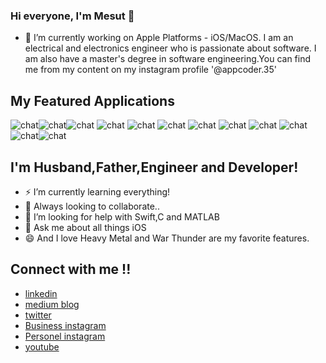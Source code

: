


### Hi everyone, I'm Mesut 👋

- 🔭 I’m currently working on Apple Platforms - iOS/MacOS. I am an electrical and electronics engineer who is passionate about software. I am also have a master's degree in software engineering.You can find me from my content on my instagram profile '@appcoder.35'

##  My Featured Applications

![chat](https://www.linkpicture.com/q/Ekran-Resmi-2023-06-15-11.23.04_1.png)![chat](https://www.linkpicture.com/q/Ekran-Resmi-2023-06-15-11.23.30.png)![chat](https://www.linkpicture.com/q/Ekran-Resmi-2023-06-15-11.23.55.png) ![chat](https://www.linkpicture.com/q/Ekran-Resmi-2023-06-15-11.27.39.png) ![chat](https://www.linkpicture.com/q/Chat.jpg) ![chat](https://www.linkpicture.com/q/Chat.jpg) ![chat](https://www.linkpicture.com/q/Chat.jpg) ![chat](https://www.linkpicture.com/q/Chat.jpg) ![chat](https://www.linkpicture.com/q/Chat.jpg) ![chat](https://www.linkpicture.com/q/Chat.jpg)![chat](https://www.linkpicture.com/q/Chat.png)![chat](https://www.linkpicture.com/q/Date-kart_1.jpg)

##  I'm Husband,Father,Engineer and Developer!
- ⚡ I’m currently learning everything!
- 👯 Always looking to collaborate..
- 🤔 I’m looking for help with Swift,C and MATLAB
- 💬 Ask me about all things iOS
- 😄 And I love Heavy Metal and War Thunder are my favorite features.

## Connect with me !!

- [linkedin](https://www.linkedin.com/in/mesut-aygün-0a0607198)
- [medium blog](https://mesutaygun35.medium.com)
- [twitter](https://twitter.com/messo88374717)
- [Business instagram](https://www.instagram.com/appcoder.35)
- [Personel instagram](https://www.instagram.com/aygun.mesut)
- [youtube](https://www.youtube.com/channel/UCW9G4k-u_-JXGbjD6NIKSng)
